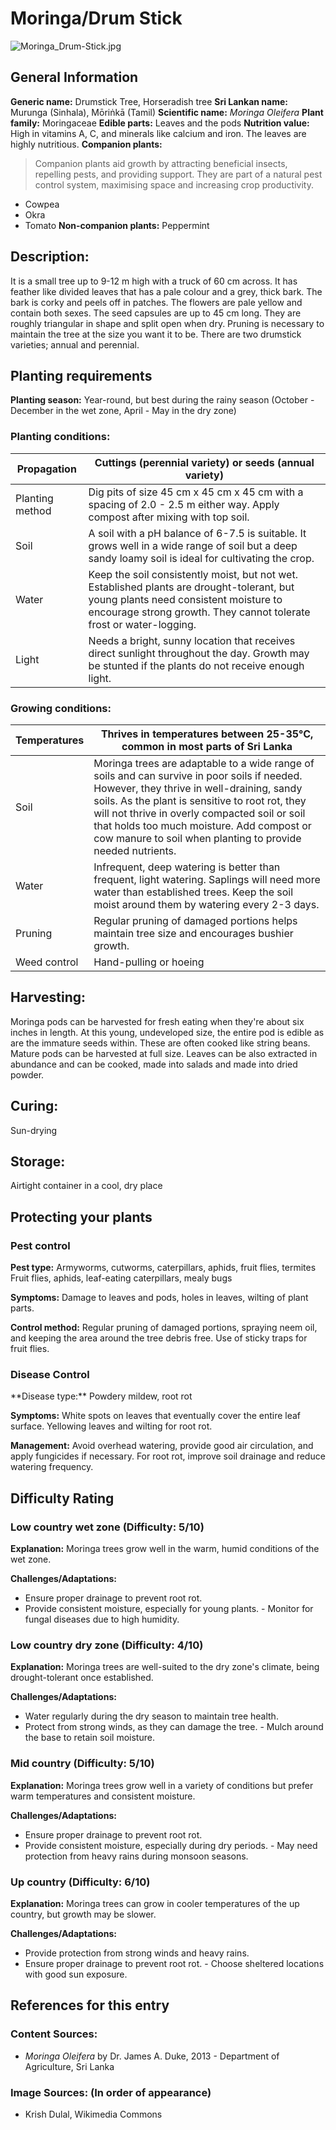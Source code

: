 # Moringa/Drum Stick
![Moringa_Drum-Stick.jpg](../../assets/images/Moringa_Drum-Stick.jpg "Mangosapiens, CC BY-SA 4.0 <https://creativecommons.org/licenses/by-sa/4.0>, via Wikimedia Commons")

## General Information
**Generic name:** Drumstick Tree, Horseradish tree
**Sri Lankan name:** Murunga (Sinhala), Mōriṅkā (Tamil)
**Scientific name:** *Moringa Oleifera*
**Plant family:** <update>Moringaceae</update>
**Edible parts:** Leaves and the pods
**Nutrition value:** High in vitamins A, C, and minerals like calcium and iron. The leaves are highly nutritious.
**Companion plants:**
>Companion plants aid growth by attracting beneficial insects, repelling pests, and providing support. They are part of a natural pest control system, maximising space and increasing crop productivity.

- Cowpea
- Okra
- Tomato
**Non-companion plants:** <update>Peppermint</update>

## Description:
It is a small tree up to 9-12 m high with a truck of 60 cm across. It has feather like divided leaves that has a pale colour and a grey, thick bark. The bark is corky and peels off in patches. The flowers are pale yellow and contain both sexes. The seed capsules are up to 45 cm long. They are roughly triangular in shape and split open when dry. Pruning is necessary to maintain the tree at the size you want it to be. There are two drumstick varieties; annual and perennial.

## Planting requirements
**Planting season:** <update>Year-round, but best during the rainy season (October - December in the wet zone, April - May in the dry zone)</update>

### Planting conditions:
| **Propagation** | Cuttings (perennial variety) or seeds (annual variety) |
|----|----|
| Planting method | Dig pits of size 45 cm x 45 cm x 45 cm with a spacing of 2.0 - 2.5 m either way. Apply compost after mixing with top soil. |
| Soil | A soil with a pH balance of 6-7.5 is suitable. It grows well in a wide range of soil but a deep sandy loamy soil is ideal for cultivating the crop. |
| Water | Keep the soil consistently moist, but not wet. Established plants are drought-tolerant, but young plants need consistent moisture to encourage strong growth. They cannot tolerate frost or water-logging. |
| Light | Needs a bright, sunny location that receives direct sunlight throughout the day. Growth may be stunted if the plants do not receive enough light. |

### Growing conditions:

| **Temperatures** | <update>Thrives in temperatures between 25-35°C, common in most parts of Sri Lanka</update> |
|----|----|
| Soil | Moringa trees are adaptable to a wide range of soils and can survive in poor soils if needed. However, they thrive in well-draining, sandy soils. As the plant is sensitive to root rot, they will not thrive in overly compacted soil or soil that holds too much moisture. Add compost or cow manure to soil when planting to provide needed nutrients. |
| Water | Infrequent, deep watering is better than frequent, light watering. Saplings will need more water than established trees. Keep the soil moist around them by watering every 2-3 days. |
| Pruning | Regular pruning of damaged portions helps maintain tree size and encourages bushier growth. |
| Weed control | <update>Hand-pulling or hoeing</update> |

## Harvesting:
Moringa pods can be harvested for fresh eating when they're about six inches in length. At this young, undeveloped size, the entire pod is edible as are the immature seeds within. These are often cooked like string beans. Mature pods can be harvested at full size. Leaves can be also extracted in abundance and can be cooked, made into salads and made into dried powder.

## Curing:
<update>Sun-drying</update>

## Storage: 
<update>Airtight container in a cool, dry place</update>

## Protecting your plants
### Pest control
**Pest type:** 
Armyworms, cutworms, caterpillars, aphids, fruit flies, termites
<update>Fruit flies, aphids, leaf-eating caterpillars, mealy bugs</update>

**Symptoms:** <update>Damage to leaves and pods, holes in leaves, wilting of plant parts.</update>

**Control method:** Regular pruning of damaged portions, spraying neem oil, and keeping the area around the tree debris free. <update>Use of sticky traps for fruit flies.</update>

### Disease Control
<update>
**Disease type:** Powdery mildew, root rot

**Symptoms:** White spots on leaves that eventually cover the entire leaf surface. Yellowing leaves and wilting for root rot.

**Management:** Avoid overhead watering, provide good air circulation, and apply fungicides if necessary. For root rot, improve soil drainage and reduce watering frequency.
</update>

## Difficulty Rating

### Low country wet zone (Difficulty: 5/10)
**Explanation:** <update>Moringa trees grow well in the warm, humid conditions of the wet zone.</update>

**Challenges/Adaptations:**
- Ensure proper drainage to prevent root rot.
- Provide consistent moisture, especially for young plants.
<update>- Monitor for fungal diseases due to high humidity.</update>

### Low country dry zone (Difficulty: 4/10)
**Explanation:** <update>Moringa trees are well-suited to the dry zone's climate, being drought-tolerant once established.</update>

**Challenges/Adaptations:**
- Water regularly during the dry season to maintain tree health.
- Protect from strong winds, as they can damage the tree.
<update>- Mulch around the base to retain soil moisture.</update>

### Mid country (Difficulty: 5/10)
**Explanation:** Moringa trees grow well in a variety of conditions but prefer warm temperatures and consistent moisture.

**Challenges/Adaptations:**
- Ensure proper drainage to prevent root rot.
- Provide consistent moisture, especially during dry periods.
<update>- May need protection from heavy rains during monsoon seasons.</update>

### Up country (Difficulty: 6/10)
**Explanation:** <update>Moringa trees can grow in cooler temperatures of the up country, but growth may be slower.</update>

**Challenges/Adaptations:**
- Provide protection from strong winds and heavy rains.
- Ensure proper drainage to prevent root rot.
<update>- Choose sheltered locations with good sun exposure.</update>

## References for this entry
### Content Sources:
- *Moringa Oleifera* by Dr. James A. Duke, 2013
<update>- Department of Agriculture, Sri Lanka</update>

### Image Sources: (In order of appearance)
- Krish Dulal, Wikimedia Commons
